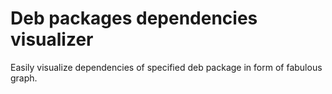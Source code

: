 # Deb packages dependencies visualizer

Easily visualize dependencies of specified deb package in form of fabulous graph.
